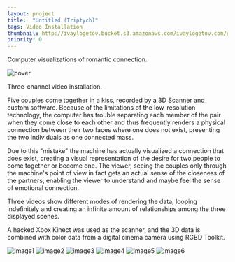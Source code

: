 ```yaml
---
layout: project
title:  "Untitled (Triptych)"
tags: Video Installation
thumbnail: http://ivaylogetov.bucket.s3.amazonaws.com/ivaylogetov.com/projects/triptych/triptych.jpg
priority: 0
---
```


Computer visualizations of romantic connection.

![cover](http://ivaylogetov.bucket.s3.amazonaws.com/ivaylogetov.com/projects/triptych/03.jpg)

Three-channel video installation.

Five couples come together in a kiss, recorded by a 3D Scanner and custom software. Because of the limitations of the low-resolution technology, the computer has trouble separating each member of the pair when they come close to each other and thus frequently renders a physical connection between their two faces where one does not exist, presenting the two individuals as one connected mass.

Due to this "mistake" the machine has actually visualized a connection that does exist, creating a visual representation of the desire for two people to come together or become one. The viewer, seeing the couples only through the machine's point of view in fact gets an actual sense of the closeness of the partners, enabling the viewer to understand and maybe feel the sense of emotional connection.

Three videos show different modes of rendering the data, looping indefinitely and creating an infinite amount of relationships among the three displayed scenes.

A hacked Xbox Kinect was used as the scanner, and the 3D data is combined with color data from a digital cinema camera using RGBD Toolkit.

![image1](http://ivaylogetov.bucket.s3.amazonaws.com/ivaylogetov.com/projects/triptych/06.jpg)
![image2](http://ivaylogetov.bucket.s3.amazonaws.com/ivaylogetov.com/projects/triptych/01.jpg)
![image3](http://ivaylogetov.bucket.s3.amazonaws.com/ivaylogetov.com/projects/triptych/02.jpg)
![image4](http://ivaylogetov.bucket.s3.amazonaws.com/ivaylogetov.com/projects/triptych/07.png)
![image5](http://ivaylogetov.bucket.s3.amazonaws.com/ivaylogetov.com/projects/triptych/04.jpg)
![image6](http://ivaylogetov.bucket.s3.amazonaws.com/ivaylogetov.com/projects/triptych/05.jpg)

